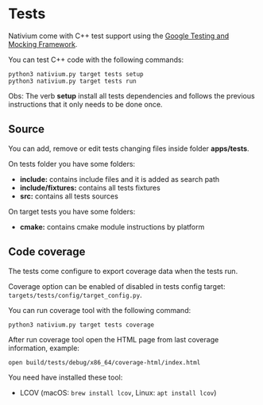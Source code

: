 # Tests

Nativium come with C++ test support using the [Google Testing and Mocking Framework](https://github.com/google/googletest).

You can test C++ code with the following commands:

```
python3 nativium.py target tests setup
python3 nativium.py target tests run
```

Obs: The verb **setup** install all tests dependencies and follows the previous instructions that it only needs to be done once.

## Source

You can add, remove or edit tests changing files inside folder **apps/tests**.

On tests folder you have some folders:

- **include:** contains include files and it is added as search path
- **include/fixtures:** contains all tests fixtures
- **src:** contains all tests sources

On target tests you have some folders:

- **cmake:** contains cmake module instructions by platform

## Code coverage

The tests come configure to export coverage data when the tests run.

Coverage option can be enabled of disabled in tests config target: `targets/tests/config/target_config.py`.

You can run coverage tool with the following command:

```
python3 nativium.py target tests coverage
```

After run coverage tool open the HTML page from last coverage information, example:

```
open build/tests/debug/x86_64/coverage-html/index.html
```

You need have installed these tool:

* LCOV (macOS: `brew install lcov`, Linux: `apt install lcov`)
